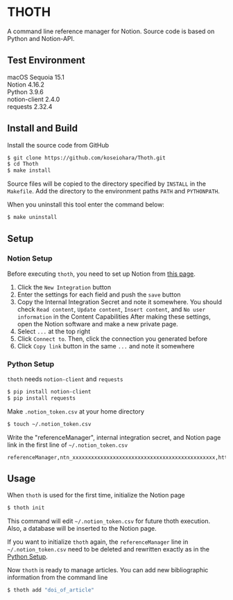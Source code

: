 # THOTH

A command line reference manager for Notion.
Source code is based on Python and Notion-API.

## Test Environment
macOS Sequoia 15.1  
Notion 4.16.2  
Python 3.9.6  
notion-client 2.4.0  
requests 2.32.4  

## Install and Build
Install the source code from GitHub
```sh
$ git clone https://github.com/koseiohara/Thoth.git
$ cd Thoth
$ make install
```
Source files will be copied to the directory specified by `INSTALL` in the `Makefile`.
Add the directory to the environment paths `PATH` and `PYTHONPATH`.  

When you uninstall this tool enter the command below:
```sh
$ make uninstall
```

## Setup
### Notion Setup
Before executing `thoth`, you need to set up Notion from [this page](https://www.notion.so/profile/integrations).
1. Click the `New Integration` button
1. Enter the settings for each field and push the `save` button
1. Copy the Internal Integration Secret and note it somewhere. You should check `Read content`, `Update content`, `Insert content`, and `No user information` in the Content Capabilities
After making these settings, open the Notion software and make a new private page.
1. Select `...` at the top right
1. Click `Connect to`. Then, click the connection you generated before
1. Click `Copy link` button in the same `...` and note it somewhere

### Python Setup<a id="PythonSetup"></a>
`thoth` needs `notion-client` and `requests`
```sh
$ pip install notion-client
$ pip install requests
```
Make `.notion_token.csv` at your home directory
```sh
$ touch ~/.notion_token.csv
```
Write the "referenceManager", internal integration secret, and Notion page link in the first line of `~/.notion_token.csv`
```csv
referenceManager,ntn_xxxxxxxxxxxxxxxxxxxxxxxxxxxxxxxxxxxxxxxxxxxxxx,https://www.notion.so/xxxxxxxxxxxxxxxxxxxxxxxxxxxxxxxxxxxxxxxxxxxxxxxxx
```

## Usage
When `thoth` is used for the first time, initialize the Notion page
```sh
$ thoth init
```
This command will edit `~/.notion_token.csv` for future thoth execution.
Also, a database will be inserted to the Notion page.  

If you want to initialize `thoth` again, the `referenceManager` line in `~/.notion_token.csv` need to be deleted and rewritten exactly as in the [Python Setup](#PythonSetup).  

Now `thoth` is ready to manage articles.
You can add new bibliographic information from the command line
```sh
$ thoth add "doi_of_article"
```




